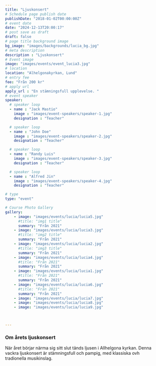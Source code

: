 ```yaml
---
title: "Ljuskonsert"
# Schedule page publish date
publishDate: "2018-01-02T00:00:00Z"
# event date
date: "2024-12-13T20:00:17"
# post save as draft
draft: false
# page title background image
bg_image: "images/backgrounds/lucia_bg.jpg"
# meta description
description : "Ljuskonsert"
# Event image
image: "images/events/event_lucia3.jpg"
# location
location: "Alhelgonakyrkan, Lund"
# entry fee
fee: "Från 200 kr"
# apply url
apply_url : "En stämningsfull upplevelse. "
# event speaker
speaker:
  # speaker loop
  - name : "Jack Mastio"
    image : "images/event-speakers/speaker-1.jpg"
    designation : "Teacher"

  # speaker loop
  - name : "John Doe"
    image : "images/event-speakers/speaker-2.jpg"
    designation : "Teacher"

  # speaker loop
  - name : "Randy Luis"
    image : "images/event-speakers/speaker-3.jpg"
    designation : "Teacher"

  # speaker loop
  - name : "Alfred Jin"
    image : "images/event-speakers/speaker-4.jpg"
    designation : "Teacher"

# type
type: "event"

# Course Photo Gallery
gallery:
    - image: "images/events/lucia/lucia5.jpg"
      #title: "img1 title"
      summary: "Från 2021"
    - image: "images/events/lucia/lucia3.jpg"
      #title: "img2 title"
      summary: "Från 2021"
    - image: "images/events/lucia/lucia2.jpg"
      #title: "img3 title"
      summary: "Från 2021"
    - image: "images/events/lucia/lucia4.jpg"
      #title: "Från 2021"
      summary: "Från 2021"
    - image: "images/events/lucia/lucia1.jpg"
      #title: "Från 2021"
      summary: "Från 2021"
    - image: "images/events/lucia/lucia6.jpg"
      #title: "Från 2021"
      summary: "Från 2021"
    - image: "images/events/lucia/lucia7.jpg"
    - image: "images/events/lucia/lucia8.jpg"
    - image: "images/events/lucia/lucia9.jpg"


                
---
```


### Om årets ljuskonsert

När året börjar närma sig sitt slut tänds ljusen i Allhelgona kyrkan. Denna vackra ljuskonsert är stämningsfull och pampig, med klassiska ovh tradionella musikinslag.  